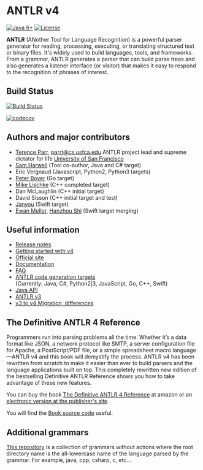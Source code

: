 # ANTLR v4

[![Java 6+](https://img.shields.io/badge/java-6+-4c7e9f.svg)](http://java.oracle.com) [![License](https://img.shields.io/badge/license-BSD-blue.svg)](https://raw.githubusercontent.com/tunnelvisionlabs/antlr4/master/LICENSE.txt)

**ANTLR** (ANother Tool for Language Recognition) is a powerful parser generator for reading, processing, executing, or translating structured text or binary files. It's widely used to build languages, tools, and frameworks. From a grammar, ANTLR generates a parser that can build parse trees and also generates a listener interface (or visitor) that makes it easy to respond to the recognition of phrases of interest.

## Build Status

[![Build Status](https://travis-ci.org/sharwell/antlr4.svg?branch=optimized)](https://travis-ci.org/sharwell/antlr4)

[![codecov](https://codecov.io/gh/sharwell/antlr4/branch/optimized/graph/badge.svg)](https://codecov.io/gh/sharwell/antlr4)

## Authors and major contributors

* [Terence Parr](http://www.cs.usfca.edu/~parrt/), parrt@cs.usfca.edu
ANTLR project lead and supreme dictator for life
[University of San Francisco](http://www.usfca.edu/)
* [Sam Harwell](http://tunnelvisionlabs.com/) (Tool co-author, Java and C# target)
* Eric Vergnaud (Javascript, Python2, Python3 targets)
* [Peter Boyer](https://github.com/pboyer) (Go target)
* [Mike Lischke](http://www.soft-gems.net/) (C++ completed target)
* Dan McLaughlin (C++ initial target)
* David Sisson (C++ initial target and test)
* [Janyou](https://github.com/janyou) (Swift target)
* [Ewan Mellor](https://github.com/ewanmellor), [Hanzhou Shi](https://github.com/hanjoes) (Swift target merging)

## Useful information

* [Release notes](https://github.com/tunnelvisionlabs/antlr4/releases)
* [Getting started with v4](https://github.com/tunnelvisionlabs/antlr4/blob/master/doc/getting-started.md)
* [Official site](http://www.antlr.org/)
* [Documentation](https://github.com/tunnelvisionlabs/antlr4/blob/master/doc/index.md)
* [FAQ](https://github.com/tunnelvisionlabs/antlr4/blob/master/doc/faq/index.md)
* [ANTLR code generation targets](https://github.com/tunnelvisionlabs/antlr4/blob/master/doc/targets.md)<br>(Currently: Java, C#, Python2|3, JavaScript, Go, C++, Swift)
* [Java API](http://www.antlr.org/api/Java/index.html)
* [ANTLR v3](http://www.antlr3.org/)
* [v3 to v4 Migration, differences](https://github.com/tunnelvisionlabs/antlr4/blob/master/doc/faq/general.md)

## The Definitive ANTLR 4 Reference

Programmers run into parsing problems all the time. Whether it’s a data format like JSON, a network protocol like SMTP, a server configuration file for Apache, a PostScript/PDF file, or a simple spreadsheet macro language—ANTLR v4 and this book will demystify the process. ANTLR v4 has been rewritten from scratch to make it easier than ever to build parsers and the language applications built on top. This completely rewritten new edition of the bestselling Definitive ANTLR Reference shows you how to take advantage of these new features.

You can buy the book [The Definitive ANTLR 4 Reference](http://amzn.com/1934356999) at amazon or an [electronic version at the publisher's site](https://pragprog.com/book/tpantlr2/the-definitive-antlr-4-reference).

You will find the [Book source code](http://pragprog.com/titles/tpantlr2/source_code) useful.

## Additional grammars
[This repository](https://github.com/antlr/grammars-v4) is a collection of grammars without actions where the
root directory name is the all-lowercase name of the language parsed
by the grammar. For example, java, cpp, csharp, c, etc...
